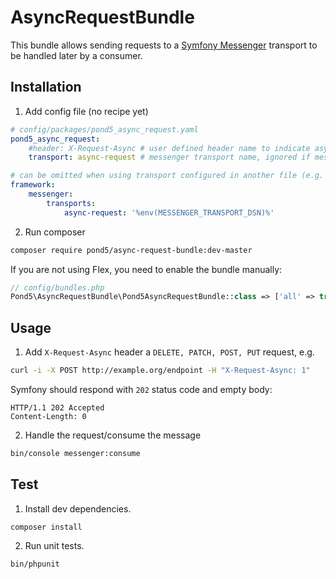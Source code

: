 AsyncRequestBundle
==================

This bundle allows sending requests to a [Symfony Messenger](https://symfony.com/doc/current/messenger.html) transport to be handled later by a consumer.

Installation
------------

1. Add config file (no recipe yet)
```yaml
# config/packages/pond5_async_request.yaml
pond5_async_request:
    #header: X-Request-Async # user defined header name to indicate asynchronous request - X-Request-Async used by default
    transport: async-request # messenger transport name, ignored if messenger routing for Pond5\AsyncRequestBundle\Message\AsyncRequestNotification is configured manually

# can be omitted when using transport configured in another file (e.g. messenger.yaml)
framework:
    messenger:
        transports:
            async-request: '%env(MESSENGER_TRANSPORT_DSN)%'
```

2. Run composer
```bash
composer require pond5/async-request-bundle:dev-master
```
If you are not using Flex, you need to enable the bundle manually:

```php
// config/bundles.php
Pond5\AsyncRequestBundle\Pond5AsyncRequestBundle::class => ['all' => true],
```

Usage
-----

1. Add `X-Request-Async` header a `DELETE, PATCH, POST, PUT` request, e.g.
```bash
curl -i -X POST http://example.org/endpoint -H "X-Request-Async: 1"
```
Symfony should respond with `202` status code and empty body:
```
HTTP/1.1 202 Accepted
Content-Length: 0
```

2. Handle the request/consume the message
```bash
bin/console messenger:consume
```

Test
----

1. Install dev dependencies.
```
composer install
```
2. Run unit tests.
```
bin/phpunit
```
